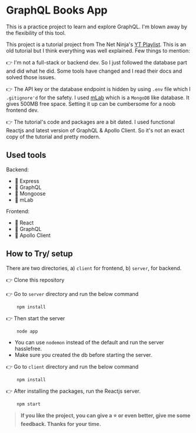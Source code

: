 # GraphQL Books App

This is a practice project to learn and explore GraphQL. I'm blown away by the flexibility of this tool.

This project is a tutorial project from The Net Ninja's [YT Playlist](https://www.youtube.com/playlist?list=PL4cUxeGkcC9iK6Qhn-QLcXCXPQUov1U7f). This is an old tutorial but I think everything was well explained. Few things to mention:

👉 I'm not a full-stack or backend dev. So I just followed the database part and did what he did. Some tools have changed and I read their docs and solved those issues.

👉 The API key or the database endpoint is hidden by using `.env` file which I `.gitignore'd` for the safety. I used [mLab](https://mlab.com/) which is a `MongoDB` like database. It gives 500MB free space. Setting it up can be cumbersome for a noob frontend dev.

👉 The tutorial's code and packages are a bit dated. I used functional Reactjs and latest version of GraphQL & Apollo Client. So it's not an exact copy of the tutorial and pretty modern.

## Used tools

Backend:

- 🚀 Express
- 🚀 GraphQL
- 🚀 Mongoose
- 🚀 mLab

Frontend:

- 🚀 React
- 🚀 GraphQL
- 🚀 Apollo Client

## How to Try/ setup

There are two directories, a) `client` for frontend, b) `server`, for backend.

👉 Clone this repository

👉 Go to `server` directory and run the below command

```console
    npm install
```

👉 Then start the server

```console
    node app
```

- You can use `nodemon` instead of the default and run the server hasslefree.
- Make sure you created the db before starting the server.

👉 Go to `client` directory and run the below command

```console
    npm install
```

👉 After installing the packages, run the Reactjs server.

```console
    npm start
```

> **If you like the project, you can give a ⭐ or even better, give me some feedback. Thanks for your time.**
